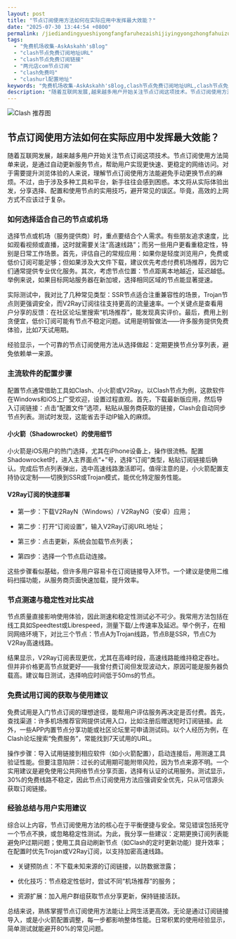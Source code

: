```yaml
---
layout: post
title: "节点订阅使用方法如何在实际应用中发挥最大效能？"
date: "2025-07-30 13:44:54 +0800"
permalink: /jiediandingyueshiyongfangfaruhezaishijiyingyongzhongfahuizuidaxiaoneng/
tags:
  - "免费机场收集-AskAskahh'sBlog"
  - "clash节点免费订阅地址URL"
  - "clash节点免费订阅链接"
  - "两元店com节点订阅"
  - "clash免费吗"
  - "clashurl配置地址"
keywords: "免费机场收集-AskAskahh'sBlog,clash节点免费订阅地址URL,clash节点免费订阅链接,两元店com节点订阅,clash免费吗,clashurl配置地址"
description: "随着互联网发展,越来越多用户开始关注节点订阅这项技术。节点订阅使用方法简单来说,是通过自动更新服务节点,帮助用户实现更快速、更稳定的网络访问。对于需要提升浏览体验的人来说,理解节点订阅使用方法能避免手动更换节点的麻烦。不过,由于涉及多种工具和平台,新手往往会感到困惑。本文将从实际体验出发,分享选择、配置和使用节点的实用技巧,避开常见的误区。毕竟,高效的上网方式不应该过于复杂。"
---
```

![Clash 推荐图](https://clashjd.github.io/assets/img/tiktok机场推荐.png)

## 节点订阅使用方法如何在实际应用中发挥最大效能？

随着互联网发展，越来越多用户开始关注节点订阅这项技术。节点订阅使用方法简单来说，是通过自动更新服务节点，帮助用户实现更快速、更稳定的网络访问。对于需要提升浏览体验的人来说，理解节点订阅使用方法能避免手动更换节点的麻烦。不过，由于涉及多种工具和平台，新手往往会感到困惑。本文将从实际体验出发，分享选择、配置和使用节点的实用技巧，避开常见的误区。毕竟，高效的上网方式不应该过于复杂。

### 如何选择适合自己的节点或机场

选择节点或机场（服务提供商）时，重点要结合个人需求。有些朋友追求速度，比如观看视频或直播，这时就需要关注“高速线路”；而另一些用户更看重稳定性，特别是日常工作场景。首先，评估自己的常规应用：如果你是轻度浏览用户，免费或低价订阅可能足够；但如果涉及大文件下载，建议优先考虑付费机场推荐，因为它们通常提供专业优化服务。其次，考虑节点位置：节点距离本地越近，延迟越低。举例来说，如果目标网站服务器在新加坡，选择相同区域的节点能显著提速。

实际测试中，我对比了几种常见类型：SSR节点适合注重兼容性的场景，Trojan节点则更强调安全，而V2Ray订阅往往支持更高的流量速率。一个关键点是查看用户分享的反馈：在社区论坛里搜索“机场推荐”，能发现真实评价。最后，费用上别贪便宜，低价订阅可能有节点不稳定问题。试用是明智做法——许多服务提供免费体验，比如7天试用期。

经验显示，一个可靠的节点订阅使用方法从选择做起：定期更换节点分享列表，避免依赖单一来源。

### 主流软件的配置步骤

配置节点通常借助工具如Clash、小火箭或V2Ray。以Clash节点为例，这款软件在Windows和iOS上广受欢迎，设置过程直观。首先，下载最新版应用，然后导入订阅链接：点击“配置文件”选项，粘贴从服务商获取的链接，Clash会自动同步节点列表。测试时发现，这能省去手动IP输入的麻烦。

#### 小火箭（Shadowrocket）的使用细节

小火箭是iOS用户的热门选择，尤其在iPhone设备上，操作很流畅。配置Shadowrocket时，进入主界面点“+”号，选择“订阅”类型，粘贴订阅链接后确认。完成后节点列表弹出，选中高速线路激活即可。值得注意的是，小火箭配置支持协议定制——切换到SSR或Trojan模式，能优化特定服务性能。

#### V2Ray订阅的快速部署

- 第一步：下载V2RayN（Windows）/ V2RayNG（安卓）应用；

- 第二步：打开“订阅设置”，输入V2Ray订阅URL地址；

- 第三步：点击更新，系统会加载节点列表；

- 第四步：选择一个节点启动连接。

这些步骤看似基础，但许多用户容易卡在订阅链接导入环节。一个建议是使用二维码扫描功能，从服务商页面快速加载，提升效率。

### 节点测速与稳定性对比实战

节点质量直接影响使用体验，因此测速和稳定性测试必不可少。我常用方法包括在线工具如Speedtest或Librespeed，测量下载/上传速率及延迟。举个例子，在相同网络环境下，对比三个节点：节点A为Trojan线路，节点B是SSR，节点C为V2Ray高速线路。

结果显示，V2Ray订阅表现更优，尤其在高峰时段，高速线路能维持稳定吞吐。但并非价格更高节点就更好——我曾付费订阅但发现波动大，原因可能是服务器负载高。建议每日测试，选择响应时间低于50ms的节点。

### 免费试用订阅的获取与使用建议

免费试用是入门节点订阅的理想途径，能帮用户评估服务再决定是否付费。首先，查找渠道：许多机场推荐官网提供试用入口，比如注册后赠送短时订阅链接。此外，一些APP内置节点分享功能或社区论坛里可申请测试码。以个人经历为例，在Clash论坛搜索“免费服务”，常能找到7天试用的URL。

操作步骤：导入试用链接到相应软件（如小火箭配置），启动连接后，用测速工具验证性能。但要注意陷阱：过长的试用期可能附带风险，因为节点来源不明。一个实用建议是避免使用公共网络节点分享页面，选择有认证的试用服务。测试显示，30%的免费线路不稳定，因此节点订阅使用方法应强调安全优先，只从可信源头获取订阅链接。

### 经验总结与用户实用建议

综合以上内容，节点订阅使用方法的核心在于平衡便捷与安全。常见错误包括死守一个节点不换，或忽略稳定性测试。为此，我分享一些建议：定期更换订阅列表能避免IP过期问题；使用工具自动刷新节点（如Clash的定时更新功能）提升效率；在配置时优先Trojan或V2Ray订阅，以支持加密高速线路。

- 关键预防点：不下载未知来源的订阅链接，以防数据泄露；

- 优化技巧：节点稳定性低时，尝试不同“机场推荐”的服务；

- 资源扩展：加入用户群组获取节点分享更新，保持链接活跃。

总结来说，熟练掌握节点订阅使用方法能让上网生活更高效。无论是通过订阅链接导入，或是小火箭配置调整，每一步都影响整体性能。日常积累的使用经验显示，简单测试就能避开80%的常见问题。